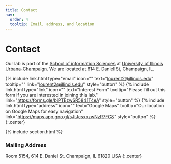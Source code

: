 ```yaml
---
title: Contact
nav:
  order: 4
  tooltip: Email, address, and location
---
```


# <i class="fas fa-envelope"></i>Contact

Our lab is part of the [School of information Sciences](https://ischool.illinois.edu/) at [University of Illinois Urbana-Champaign](https://illinois.edu/). We are located at 614 E. Daniel St, Champaign, IL.

{%
  include link.html
  type="email"
  icon=""
  text="lourent2@illinois.edu"
  tooltip=""
  link="lourent2@illinois.edu"
  style="button"
%}
{%
  include link.html
  type="link"
  icon=""
  text="Interest Form"
  tooltip="Please fill out this form if you are interested in joining this lab."
  link="https://forms.gle/biPTEzwSR5841T4eA"
  style="button"
%}
{%
  include link.html
  type="address"
  icon=""
  text="Google Maps"
  tooltip="Our location on Google Maps for easy navigation"
  link="https://maps.app.goo.gl/sJtJcsxxzwNzR7FC8"
  style="button"
%}
{:.center}

{% include section.html %}

### <i class="fas fa-mail-bulk"></i>Mailing Address

Room 5154, 614 E. Daniel St.
Champaign, IL 61820
USA
{:.center}



